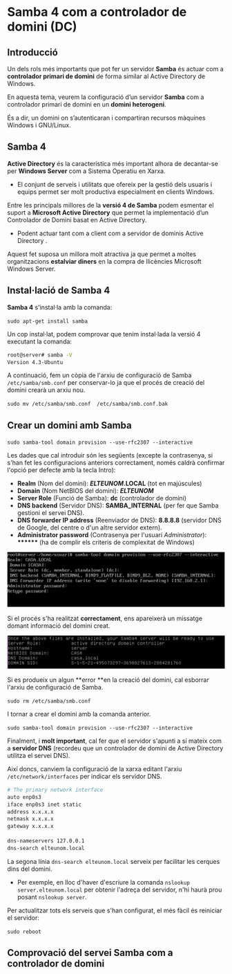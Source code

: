 # Samba 4 com a controlador de domini (DC)

## Introducció

Un dels rols més importants que pot fer un servidor **Samba** és actuar com a **controlador primari de domini** de forma similar al Active Directory de Windows.

En aquesta tema, veurem la configuració d’un servidor **Samba** com a controlador primari de domini en un **domini heterogeni**. 

És a dir, un domini on s’autenticaran i compartiran recursos màquines Windows i GNU/Linux.

## Samba 4

**Active Directory** és la característica més important alhora de decantar-se per **Windows Server** com a Sistema Operatiu en Xarxa. 
* El conjunt de serveis i utilitats que ofereix per la gestió dels usuaris i equips permet ser molt productiva especialment en clients Windows. 

Entre les principals millores de la **versió 4 de Samba** podem esmentar el suport a **Microsoft Active Directory** que permet la implementació d’un Controlador de Domini basat en Active Directory.
* Podent actuar tant com a client com a servidor de dominis Active Directory .

Aquest fet suposa un millora molt atractiva ja que permet a moltes organitzacions **estalviar diners** en la compra de llicències Microsoft Windows Server.

## Instal·lació de Samba 4

**Samba 4** s'instal·la amb la comanda:

  `sudo apt-get install samba`
  
Un cop instal·lat, podem comprovar que tenim instal·lada la versió 4 executant la comanda:
   
```bash
root@server# samba -V
Version 4.3-Ubuntu
```

A continuació, fem un còpia de l'arxiu de configuració de Samba `/etc/samba/smb.conf` per conservar-lo ja que el procés de creació del domini crearà un arxiu nou.

  `sudo mv /etc/samba/smb.conf  /etc/samba/smb.conf.bak`

## Crear un domini amb Samba

  `sudo samba-tool domain provision --use-rfc2307 --interactive`
  
Les dades que cal introduir són les següents (excepte la contrasenya, si s'han fet les configuracions anteriors correctament, només caldrà confirmar l'opció per defecte amb la tecla Intro):
* **Realm** (Nom del domini): **_ELTEUNOM_.LOCAL** (tot en majúscules)
* **Domain** (Nom NetBIOS del domini): _**ELTEUNOM**_
* **Server Role** (Funció de Samba): **dc** (controlador de domini)
* **DNS backend** (Servidor DNS): **SAMBA_INTERNAL** (per fer que Samba gestioni el servei DNS). 
* **DNS forwarder IP address** (Reenviador de DNS): **8.8.8.8** (servidor DNS de Google, del centre o d'un altre servidor extern). 
* **Administrator password** (Contrasenya per l'usuari _Administrator_): **\*\*\*\*\*\*** (ha de complir els criteris de complexitat de Windows)

![](/assets/saba-domain.png)
  
Si el procés s'ha realitzat **correctament**, ens apareixerà un missatge domant informació del domini creat.

![](/assets/saba-domain2.png)

Si es produeix un algun **error **en la creació del domini, cal esborrar l'arxiu de configuració de Samba.

 `sudo rm /etc/samba/smb.conf`
 
I tornar a crear el domini amb la comanda anterior.

`sudo samba-tool domain provision --use-rfc2307 --interactive`

Finalment, i **molt important**, cal fer que el servidor s'apunti a sí mateix com a **servidor DNS** (recordeu que un controlador de domini de Active Directory utilitza el servei DNS).

Així doncs, canviem la configuració de la xarxa editant l'arxiu `/etc/network/interfaces` per indicar els servidor DNS.

```bash
# The primary network interface
auto enp0s3
iface enp0s3 inet static
address x.x.x.x
netmask x.x.x.x
gateway x.x.x.x

dns-nameservers 127.0.0.1
dns-search elteunom.local
```

La segona línia `dns-search elteunom.local` serveix per facilitar les cerques dins del domini. 
* Per exemple, en lloc d'haver d'escriure la comanda  `nslookup server.elteunom.local` per obtenir l'adreça del servidor, n'hi haurà prou posant `nslookup server`.

Per actualitzar tots els serveis que s'han configurat, el més fàcil és reiniciar el servidor:

 `sudo reboot`

## Comprovació del servei Samba com a controlador de domini

